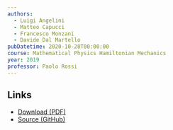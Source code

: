 ```yaml
---
authors:
  - Luigi Angelini
  - Matteo Capucci
  - Francesco Monzani
  - Davide Dal Martello
pubDatetime: 2020-10-28T00:00:00
course: Mathematical Physics Hamiltonian Mechanics
year: 2019
professor: Paolo Rossi
---
```


## Links

- [Download (PDF)](/pdf/Hamiltonian_2018.pdf)
- [Source (GitHub)](https://github.com/mattecapu/hamiltonian-mechanics)
